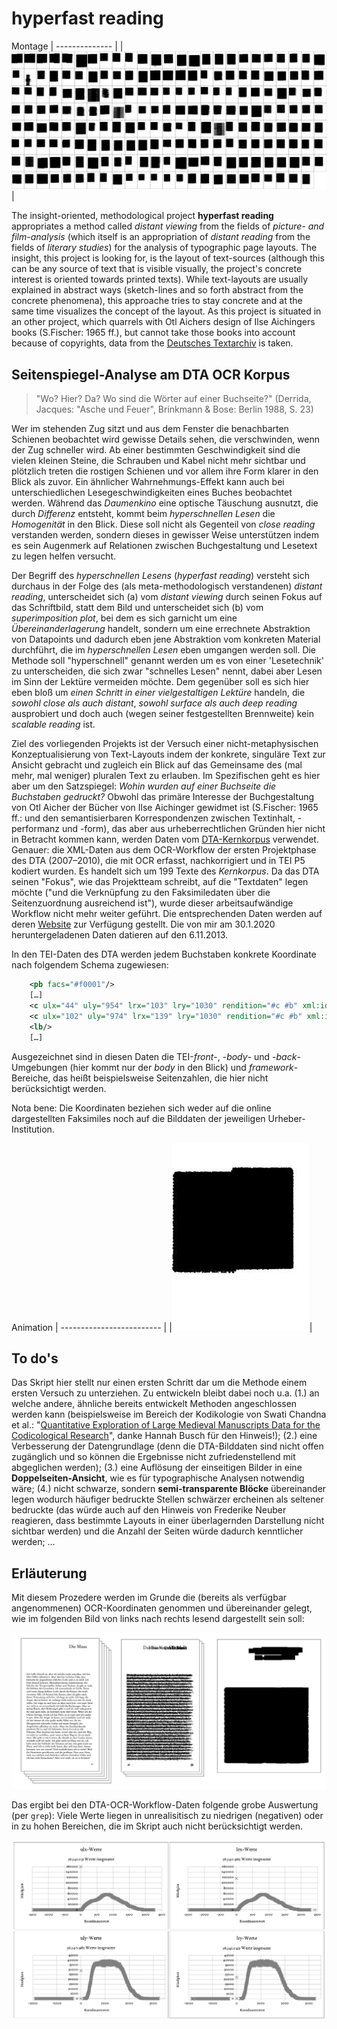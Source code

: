 # hyperfast reading

Montage
| -------------- |
|![hyperfast reading 199 texts of the DTA Kernkorpus](Alle_Bilder_Montage.jpg)|

The insight-oriented, methodological project **hyperfast reading** appropriates a method called *distant viewing* from the fields of *picture- and film-analysis* (which itself is an appropriation of *distant reading* from the fields of *literary studies*) for the analysis of typographic page layouts. The insight, this project is looking for, is the layout of text-sources (although this can be any source of text that is visible visually, the project's concrete interest is oriented towards printed texts). While text-layouts are usually explained in abstract ways (sketch-lines and so forth abstract from the concrete phenomena), this approache tries to stay concrete and at the same time visualizes the concept of the layout. As this project is situated in an other project, which quarrels with Otl Aichers design of Ilse Aichingers books (S.Fischer: 1965 ff.), but cannot take those books into account because of copyrights, data from the [Deutsches Textarchiv](https://github.com/deutschestextarchiv) is taken.

## Seitenspiegel-Analyse am DTA OCR Korpus

> "Wo? Hier? Da? Wo sind die Wörter auf einer Buchseite?" (Derrida, Jacques: "Asche und Feuer", Brinkmann & Bose: Berlin 1988, S. 23)

Wer im stehenden Zug sitzt und aus dem Fenster die benachbarten Schienen beobachtet wird gewisse Details sehen, die verschwinden, wenn der Zug schneller wird. Ab einer bestimmten Geschwindigkeit sind die vielen kleinen Steine, die Schrauben und Kabel nicht mehr sichtbar und plötzlich treten die rostigen Schienen und vor allem ihre Form klarer in den Blick als zuvor. Ein ähnlicher Wahrnehmungs-Effekt kann auch bei unterschiedlichen Lesegeschwindigkeiten eines Buches beobachtet werden. Während das *Daumenkino* eine optische Täuschung ausnutzt, die durch *Differenz* entsteht, kommt beim *hyperschnellen Lesen* die *Homogenität* in den Blick. Diese soll nicht als Gegenteil von *close reading* verstanden werden, sondern dieses in gewisser Weise unterstützen indem es sein Augenmerk auf Relationen zwischen Buchgestaltung und Lesetext zu legen helfen versucht.

Der Begriff des *hyperschnellen Lesens* (*hyperfast reading*) versteht sich durchaus in der Folge des (als meta-methodologisch verstandenen) *distant reading*, unterscheidet sich (a) vom *distant viewing* durch seinen Fokus auf das Schriftbild, statt dem Bild und unterscheidet sich (b) vom *superimposition plot*, bei dem es sich garnicht um eine *Übereinanderlagerung* handelt, sondern um eine errechnete Abstraktion von Datapoints und dadurch eben jene Abstraktion vom konkreten Material durchführt, die im *hyperschnellen Lesen* eben umgangen werden soll. Die Methode soll "hyperschnell" genannt werden um es von einer 'Lesetechnik' zu unterscheiden, die sich zwar "schnelles Lesen" nennt, dabei aber Lesen im Sinn der Lektüre vermeiden möchte. Dem gegenüber soll es sich hier eben bloß um *einen Schritt in einer vielgestaltigen Lektüre* handeln, die *sowohl close als auch distant*, *sowohl surface als auch deep reading* ausprobiert und doch auch (wegen seiner festgestellten Brennweite) kein *scalable reading* ist.

Ziel des vorliegenden Projekts ist der Versuch einer nicht-metaphysischen Konzeptualisierung von Text-Layouts indem der konkrete, singuläre Text zur Ansicht gebracht und zugleich ein Blick auf das Gemeinsame des (mal mehr, mal weniger) pluralen Text zu erlauben. Im Spezifischen geht es hier aber um den Satzspiegel: *Wohin wurden auf einer Buchseite die Buchstaben gedruckt?* Obwohl das primäre Interesse der Buchgestaltung von Otl Aicher der Bücher von Ilse Aichinger gewidmet ist (S.Fischer: 1965 ff.: und den semantisierbaren Korrespondenzen zwischen Textinhalt, -performanz und -form), das aber aus urheberrechtlichen Gründen hier nicht in Betracht kommen kann, werden Daten vom [DTA-Kernkorpus](https://deutschestextarchiv.de) verwendet. Genauer: die XML-Daten aus dem OCR-Workflow der ersten Projektphase des DTA (2007–2010), die mit OCR erfasst, nachkorrigiert und in TEI P5 kodiert wurden. Es handelt sich um 199 Texte des *Kernkorpus*. Da das DTA seinen "Fokus", wie das Projektteam schreibt, auf die "Textdaten" legen möchte ("und die Verknüpfung zu den Faksimiledaten über die Seitenzuordnung ausreichend ist"), wurde dieser arbeitsaufwändige Workflow nicht mehr weiter geführt. Die entsprechenden Daten werden auf deren [Website](https://deutschestextarchiv.de/download#ocr) zur Verfügung gestellt. Die von mir am 30.1.2020 heruntergeladenen Daten datieren auf den 6.11.2013.

In den TEI-Daten des DTA werden jedem Buchstaben konkrete Koordinate nach folgendem Schema zugewiesen:

```xml
	<pb facs="#f0001"/>
	[…]
	<c ulx="44" uly="954" lrx="103" lry="1030" rendition="#c #b" xml:id="c1">R</c>
	<c ulx="102" uly="974" lrx="139" lry="1030" rendition="#c #b" xml:id="c2">u</c>
    <lb/>
	[…]
```

Ausgezeichnet sind in diesen Daten die TEI-*front*-, -*body*- und -*back*-Umgebungen (hier kommt nur der *body* in den Blick) und *framework*-Bereiche, das heißt beispielsweise Seitenzahlen, die hier nicht berücksichtigt werden.

Nota bene: Die Koordinaten beziehen sich weder auf die online dargestellten Faksimiles noch auf die Bilddaten der jeweiligen Urheber-Institution.

Animation
| ------------------------- |
|![hyperfastreading_DTA Kernkorpus](Alle_Bilder_Animation.gif)|

## To do's

Das Skript hier stellt nur einen ersten Schritt dar um die Methode einem ersten Versuch zu unterziehen. Zu entwickeln bleibt dabei noch u.a. (1.) an welche andere, ähnliche bereits entwickelt Methoden angeschlossen werden kann (beispielsweise im Bereich der Kodikologie von Swati Chandna et al.: "[Quantitative Exploration of Large Medieval Manuscripts Data for the Codicological Research](http://doi.org/10.1109/ldav.2016.7874306)", danke Hannah Busch für den Hinweis!); (2.) eine Verbesserung der Datengrundlage (denn die DTA-Bilddaten sind nicht offen zugänglich und so können die Ergebnisse nicht zufriedenstellend mit abgeglichen werden); (3.) eine Auflösung der einseitigen Bilder in eine **Doppelseiten-Ansicht**, wie es für typographische Analysen notwendig wäre; (4.) nicht schwarze, sondern **semi-transparente Blöcke** übereinander legen wodurch häufiger bedruckte Stellen schwärzer ercheinen als seltener bedruckte (das würde auch auf den Hinweis von Frederike Neuber reagieren, dass bestimmte Layouts in einer überlagernden Darstellung nicht sichtbar werden) und die Anzahl der Seiten würde dadurch kenntlicher werden; …


## Erläuterung

Mit diesem Prozedere werden im Grunde die (bereits als verfügbar angenommenen) OCR-Koordinaten genommen und übereinander gelegt, wie im folgenden Bild von links nach rechts lesend dargestellt sein soll:

![How to](howto.jpg)

Das ergibt bei den DTA-OCR-Workflow-Daten folgende grobe Auswertung (per `grep`): Viele Werte liegen in unrealisitisch zu niedrigen (negativen) oder in zu hohen Bereichen, die im Skript auch nicht berücksichtigt werden.

![grobe Auswertung, statistisch per grep](auswertunggrep.jpg)

